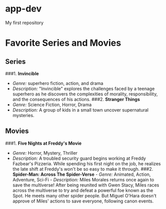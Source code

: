 # app-dev
My first repository

# Favorite Series and Movies
## Series
###1. **Invincible**
   - *Genre:* superhero fiction, action, and drama
   - *Description:* "Invincible" explores the challenges faced by a teenage superhero as he discovers the complexities of morality, responsibility, and the consequences of his actions.
###2. **Stranger Things**
   - *Genre:* Science Fiction, Horror, Drama
   - *Description:* A group of kids in a small town uncover supernatural mysteries.
     
## Movies
###1. **Five Nights at Freddy's Movie**
   - *Genre:* Horror, Mystery, Thriller
   - *Description:* A troubled security guard begins working at Freddy Fazbear's Pizzeria. While spending his first night on the job, he realizes the late shift at Freddy's won't be so           easy to make it through.
###2. **Spider-Man: Across The Spider-Verse**
    - *Genre:* Animated, Action, Adventure, Sci-Fi
    - *Description:* Miles Morales returns once again to save the multiverse! After being reunited with Gwen Stacy, Miles races across the multiverse to try and defeat a powerful foe known        as the Spot. He meets many other spider people. But Miguel O'Hara doesn't approve of Miles' actions to save everyone, following canon events.


